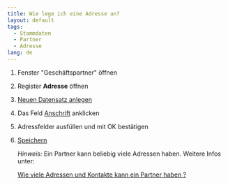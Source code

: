 ```yaml
---
title: Wie lege ich eine Adresse an?
layout: default
tags:
  - Stammdaten
  - Partner
  - Adresse
lang: de
---
```

1. Fenster "Geschäftspartner" öffnen
1. Register **Adresse** öffnen
1. [Neuen Datensatz anlegen](Wie_lege_ich_einen_neuen_datensatz_an)
1. Das Feld [Anschrift](../images/de_feld_anschrift.png) anklicken
1. Adressfelder ausfüllen und mit OK bestätigen
1. [Speichern](Wie_lege_ich_einen_neuen_datensatz_an)

	*Hinweis:* Ein Partner kann beliebig viele Adressen haben. Weitere Infos unter:
	
	[Wie viele Adressen und Kontakte kann ein Partner haben ?](Wie_viele_Adressen_und_Kontakte_kann_ein_Partner_haben)
